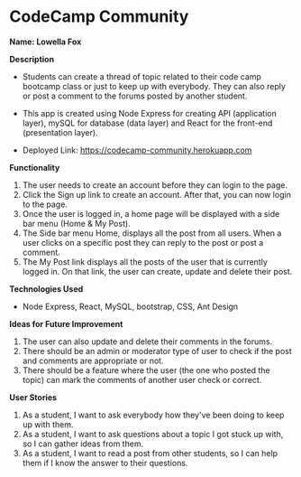 # CodeCamp Community

**Name: Lowella Fox**

**Description** 
* Students can create a thread of topic related to their code camp bootcamp class or just to keep up with everybody. They can also reply or post a comment to the forums posted by another student.

* This app is created using Node Express for creating API (application layer), mySQL for database (data layer) and React for the front-end (presentation layer).

* Deployed Link: https://codecamp-community.herokuapp.com


**Functionality** 
1. The user needs to create an account before they can login to the page.
2. Click the Sign up link to create an account. After that, you can now login to the page.
3. Once the user is logged in, a home page will be displayed with a side bar menu (Home & My Post).
4. The Side bar menu Home, displays all the post from all users. When a user clicks on a specific post they can reply to the post or post a comment.
5. The My Post link displays all the posts of the user that is currently logged in. On that link, the user can create, update and delete their post.

**Technologies Used** 
* Node Express, React, MySQL, bootstrap, CSS, Ant Design

**Ideas for Future Improvement**
 1. The user can also update and delete their comments in the forums.
 2. There should be an admin or moderator type of user to check if the post and comments are appropriate or not.
 3. There should be a feature where the user (the one who posted the topic) can mark the comments of another user check or correct.

**User Stories**
1. As a student, I want to ask everybody how they've been doing to keep up with them.
2. As a student, I want to ask questions about a topic I got stuck up with, so I can gather ideas from them.
3. As a student, I want to read a post from other students, so I can help them if I know the answer to their questions.
